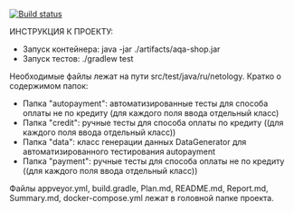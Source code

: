 [![Build status](https://ci.appveyor.com/api/projects/status/hgynbv7k2329bre4?svg=true)](https://ci.appveyor.com/project/Vemant/qamid-66-vemant-courseproject)

ИНСТРУКЦИЯ К ПРОЕКТУ:

- Запуск контейнера: java -jar ./artifacts/aqa-shop.jar
- Запуск тестов: ./gradlew test

Необходимые файлы лежат на пути src/test/java/ru/netology. Кратко о содержимом папок:
- Папка "autopayment": автоматизированные тесты для способа оплаты не по кредиту (для каждого поля ввода отдельный класс)
- Папка "credit": ручные тесты для способа оплаты по кредиту ((для каждого поля ввода отдельный класс))
- Папка "data": класс генерации данных DataGenerator для автоматизированного тестирования autopayment
- Папка "payment": ручные тесты для способа оплаты не по кредиту ((для каждого поля ввода отдельный класс))

Файлы appveyor.yml, build.gradle, Plan.md, README.md, Report.md, Summary.md, 
docker-compose.yml лежат в головной папке проекта. 

